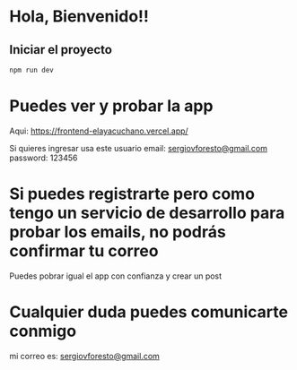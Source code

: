 # Hola, Bienvenido!! 

## Iniciar el proyecto

```bash
npm run dev

```
# Puedes ver y probar la app
Aqui: https://frontend-elayacuchano.vercel.app/

Si quieres ingresar usa este usuario
email: sergiovforesto@gmail.com
password: 123456

# Si puedes registrarte pero como tengo un servicio de desarrollo para probar los emails, no podrás confirmar tu correo
Puedes pobrar igual el app con confianza y crear un post

# Cualquier duda puedes comunicarte conmigo
mi correo es: sergiovforesto@gmail.com


